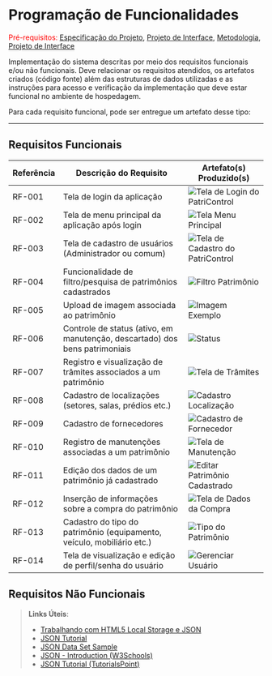 
# Programação de Funcionalidades

<span style="color:red">Pré-requisitos: <a href="2-Especificação do Projeto.md"> Especificação do Projeto</a></span>, <a href="3-Projeto de Interface.md"> Projeto de Interface</a>, <a href="4-Metodologia.md"> Metodologia</a>, <a href="3-Projeto de Interface.md"> Projeto de Interface</a>

Implementação do sistema descritas por meio dos requisitos funcionais e/ou não funcionais. Deve relacionar os requisitos atendidos, os artefatos criados (código fonte) além das estruturas de dados utilizadas e as instruções para acesso e verificação da implementação que deve estar funcional no ambiente de hospedagem.

Para cada requisito funcional, pode ser entregue um artefato desse tipo:

---

## Requisitos Funcionais

| Referência | Descrição do Requisito                                                      | Artefato(s) Produzido(s)                                                                                              |
|------------|-----------------------------------------------------------------------------|-----------------------------------------------------------------------------------------------------------------------|
| RF-001     | Tela de login da aplicação                                                  |![Tela de Login do PatriControl](https://github.com/ICEI-PUC-Minas-PMV-ADS/pmv-ads-2025-1-e1-proj-web-t11-patricontrol/blob/main/documentos/img/loginusu.png?raw=true)|
| RF-002     | Tela de menu principal da aplicação após login                              | ![Tela Menu Principal](https://github.com/ICEI-PUC-Minas-PMV-ADS/pmv-ads-2025-1-e1-proj-web-t11-patricontrol/blob/main/documentos/img/Captura%20de%20tela%202025-06-22%20102258.png?raw=true) |                 |
| RF-003     | Tela de cadastro de usuários (Administrador ou comum)                       | ![Tela de Cadastro do PatriControl](https://github.com/ICEI-PUC-Minas-PMV-ADS/pmv-ads-2025-1-e1-proj-web-t11-patricontrol/blob/main/documentos/img/cadastrodeusuario.png?raw=true) |
| RF-004     | Funcionalidade de filtro/pesquisa de patrimônios cadastrados                | ![Filtro Patrimônio](https://github.com/ICEI-PUC-Minas-PMV-ADS/pmv-ads-2025-1-e1-proj-web-t11-patricontrol/blob/main/documentos/img/filtro.png?raw=true)|
| RF-005     | Upload de imagem associada ao patrimônio                                    | ![Imagem Exemplo](https://github.com/ICEI-PUC-Minas-PMV-ADS/pmv-ads-2025-1-e1-proj-web-t11-patricontrol/blob/main/documentos/img/imagem.png?raw=true)                             |
| RF-006     | Controle de status (ativo, em manutenção, descartado) dos bens patrimoniais | ![Status](https://github.com/ICEI-PUC-Minas-PMV-ADS/pmv-ads-2025-1-e1-proj-web-t11-patricontrol/blob/main/documentos/img/status.png?raw=true)                                     |
| RF-007     | Registro e visualização de trâmites associados a um patrimônio              | ![Tela de Trâmites](https://github.com/ICEI-PUC-Minas-PMV-ADS/pmv-ads-2025-1-e1-proj-web-t11-patricontrol/blob/main/documentos/img/tramites.png?raw=true)                           |
| RF-008     | Cadastro de localizações (setores, salas, prédios etc.)                     | ![Cadastro Localização](https://github.com/ICEI-PUC-Minas-PMV-ADS/pmv-ads-2025-1-e1-proj-web-t11-patricontrol/blob/main/documentos/img/cadastro-localizacao.png?raw=true)            |
| RF-009     | Cadastro de fornecedores                                                    | ![Cadastro de Fornecedor](https://github.com/ICEI-PUC-Minas-PMV-ADS/pmv-ads-2025-1-e1-proj-web-t11-patricontrol/blob/main/documentos/img/cadastroforn.png?raw=true)                 |
| RF-010     | Registro de manutenções associadas a um patrimônio                          | ![Tela de Manutenção](https://github.com/ICEI-PUC-Minas-PMV-ADS/pmv-ads-2025-1-e1-proj-web-t11-patricontrol/blob/main/documentos/img/manuten%C3%A7%C3%A3o.png?raw=true)              |
| RF-011     | Edição dos dados de um patrimônio já cadastrado                             | ![Editar Patrimônio Cadastrado](https://github.com/ICEI-PUC-Minas-PMV-ADS/pmv-ads-2025-1-e1-proj-web-t11-patricontrol/blob/main/documentos/img/editarpatrimoniocadastrado.png?raw=true) |
| RF-012     | Inserção de informações sobre a compra do patrimônio                        | ![Tela de Dados da Compra](https://github.com/ICEI-PUC-Minas-PMV-ADS/pmv-ads-2025-1-e1-proj-web-t11-patricontrol/blob/main/documentos/img/dadoscompra.png?raw=true)                  |
| RF-013     | Cadastro do tipo do patrimônio (equipamento, veículo, mobiliário etc.)      | ![Tipo do Patrimônio](https://github.com/ICEI-PUC-Minas-PMV-ADS/pmv-ads-2025-1-e1-proj-web-t11-patricontrol/blob/main/documentos/img/tipodopatrimonio.png?raw=true)                    |
| RF-014     | Tela de visualização e edição de perfil/senha do usuário                    | ![Gerenciar Usuário](https://github.com/ICEI-PUC-Minas-PMV-ADS/pmv-ads-2025-1-e1-proj-web-t11-patricontrol/blob/main/documentos/img/gerenciadeusuario.png?raw=true)                    |

## Requisitos Não Funcionais

> **Links Úteis**:
>
> * [Trabalhando com HTML5 Local Storage e JSON](https://www.devmedia.com.br/trabalhando-com-html5-local-storage-e-json/29045)
> * [JSON Tutorial](https://www.w3resource.com/JSON)
> * [JSON Data Set Sample](https://opensource.adobe.com/Spry/samples/data_region/JSONDataSetSample.html)
> * [JSON - Introduction (W3Schools)](https://www.w3schools.com/js/js_json_intro.asp)
> * [JSON Tutorial (TutorialsPoint)](https://www.tutorialspoint.com/json/index.htm)
